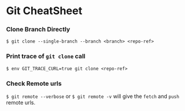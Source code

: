 # Git CheatSheet
### Clone Branch Directly
`$ git clone --single-branch --branch <branch> <repo-ref>`
### Print trace of `git clone` call
`$ env GIT_TRACE_CURL=true git clone <repo-ref>`
### Check Remote urls
`$ git remote --verbose`
or
`$ git remote -v`
will give the `fetch` and `push` remote urls.